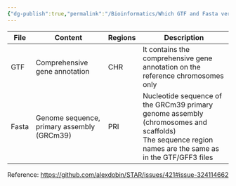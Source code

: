```yaml
---
{"dg-publish":true,"permalink":"/Bioinformatics/Which GTF and Fasta version to use/"}
---
```


| File  | Content                                    | Regions | Description                                                                                                                                              |
| ----- | ------------------------------------------ | ------- | -------------------------------------------------------------------------------------------------------------------------------------------------------- |
| GTF   | Comprehensive gene annotation              | CHR     | It contains the comprehensive gene annotation on the reference chromosomes only                                                                          |
| Fasta | Genome sequence, primary assembly (GRCm39) | PRI     | Nucleotide sequence of the GRCm39 primary genome assembly (chromosomes and scaffolds)<br>The sequence region names are the same as in the GTF/GFF3 files |

Reference: https://github.com/alexdobin/STAR/issues/421#issue-324114662
